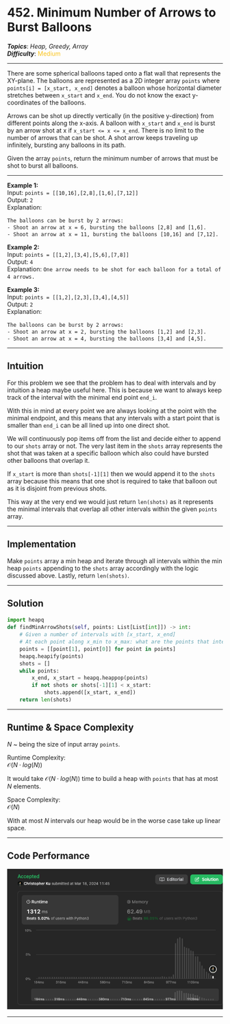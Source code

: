 # 452. Minimum Number of Arrows to Burst Balloons
***Topics***: *Heap, Greedy, Array*  
***Difficulty***: <span style="color: #fac31d;">Medium</span>
<!-- green: #46c6c2, yellow: #fac31d, red: #f8615c-->
---
There are some spherical balloons taped onto a flat wall that represents the XY-plane. The balloons are represented as a 2D integer array `points` where `points[i] = [x_start, x_end]` denotes a balloon whose horizontal diameter stretches between `x_start` and `x_end`. You do not know the exact y-coordinates of the balloons.

Arrows can be shot up directly vertically (in the positive y-direction) from different points along the x-axis. A balloon with `x_start` and `x_end` is burst by an arrow shot at x if `x_start <= x <= x_end`. There is no limit to the number of arrows that can be shot. A shot arrow keeps traveling up infinitely, bursting any balloons in its path.

Given the array `points`, return the minimum number of arrows that must be shot to burst all balloons.

---
**Example 1:**  
Input: `points = [[10,16],[2,8],[1,6],[7,12]]`  
Output: `2`  
Explanation: 
```
The balloons can be burst by 2 arrows:
- Shoot an arrow at x = 6, bursting the balloons [2,8] and [1,6].
- Shoot an arrow at x = 11, bursting the balloons [10,16] and [7,12].
```  

**Example 2:**  
Input: `points = [[1,2],[3,4],[5,6],[7,8]]`  
Output: `4`  
Explanation: `One arrow needs to be shot for each balloon for a total of 4 arrows.`

**Example 3:**  
Input: `points = [[1,2],[2,3],[3,4],[4,5]]`  
Output: `2`  
Explanation: 
```
The balloons can be burst by 2 arrows:
- Shoot an arrow at x = 2, bursting the balloons [1,2] and [2,3].
- Shoot an arrow at x = 4, bursting the balloons [3,4] and [4,5].
```  

---
## Intuition
For this problem we see that the problem has to deal with intervals and by intuition a heap maybe useful here. This is because we want to always keep track of the interval with the minimal end point `end_i`.

With this in mind at every point we are always looking at the point with the minimal endpoint, and this means that any intervals with a start point that is smaller than `end_i` can be all lined up into one direct shot.

We will continuously pop items off from the list and decide either to append to our `shots` array or not. The very last item in the `shots` array represents the shot that was taken at a specific balloon which also could have bursted other balloons that overlap it. 

If `x_start` is more than `shots[-1][1]` then we would append it to the `shots` array because this means that one shot is required to take that balloon out as it is disjoint from previous shots.

This way at the very end we would just return `len(shots)` as it represents the minimal intervals that overlap all other intervals within the given `points` array.

---
## Implementation
Make `points` array a min heap and iterate through all intervals within the min heap `points` appending to the `shots` array accordingly with the logic discussed above. Lastly, return `len(shots)`.

---
## Solution
```python
import heapq
def findMinArrowShots(self, points: List[List[int]]) -> int:
    # Given a number of intervals with [x_start, x_end]
    # At each point along x_min to x_max: what are the points that intersects the most intervals
    points = [[point[1], point[0]] for point in points]
    heapq.heapify(points)
    shots = []
    while points:
        x_end, x_start = heapq.heappop(points)
        if not shots or shots[-1][1] < x_start:
            shots.append([x_start, x_end])
    return len(shots)
```
---
## Runtime & Space Complexity
$N$ ~ being the size of input array `points`.  

Runtime Complexity:  
$\mathcal{O}(N \cdot log(N))$

It would take $\mathcal{O}(N \cdot log(N))$ time to build a heap with `points` that has at most $N$ elements.

Space Complexity:  
$\mathcal{O}(N)$

With at most $N$ intervals our heap would be in the worse case take up linear space. 

---
## Code Performance
![452 code performance](../y_resources/code-performances/lc-452.png)

---